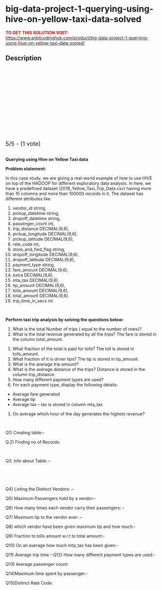 # big-data-project-1-querying-using-hive-on-yellow-taxi-data-solved



**<span style='color:red'>TO GET THIS SOLUTION VISIT:</span>** https://www.ankitcodinghub.com/product/big-data-project-1-querying-using-hive-on-yellow-taxi-data-solved/

<h2>Description</h2>



<div class="kk-star-ratings kksr-auto kksr-align-center kksr-valign-top" data-payload="{&quot;align&quot;:&quot;center&quot;,&quot;id&quot;:&quot;103646&quot;,&quot;slug&quot;:&quot;default&quot;,&quot;valign&quot;:&quot;top&quot;,&quot;ignore&quot;:&quot;&quot;,&quot;reference&quot;:&quot;auto&quot;,&quot;class&quot;:&quot;&quot;,&quot;count&quot;:&quot;1&quot;,&quot;legendonly&quot;:&quot;&quot;,&quot;readonly&quot;:&quot;&quot;,&quot;score&quot;:&quot;5&quot;,&quot;starsonly&quot;:&quot;&quot;,&quot;best&quot;:&quot;5&quot;,&quot;gap&quot;:&quot;4&quot;,&quot;greet&quot;:&quot;Rate this product&quot;,&quot;legend&quot;:&quot;5\/5 - (1 vote)&quot;,&quot;size&quot;:&quot;24&quot;,&quot;title&quot;:&quot;Big-Data Project 1-Querying using Hive on Yellow Taxi data Solved&quot;,&quot;width&quot;:&quot;138&quot;,&quot;_legend&quot;:&quot;{score}\/{best} - ({count} {votes})&quot;,&quot;font_factor&quot;:&quot;1.25&quot;}">
            
<div class="kksr-stars">
    
<div class="kksr-stars-inactive">
            <div class="kksr-star" data-star="1" style="padding-right: 4px">
            

<div class="kksr-icon" style="width: 24px; height: 24px;"></div>
        </div>
            <div class="kksr-star" data-star="2" style="padding-right: 4px">
            

<div class="kksr-icon" style="width: 24px; height: 24px;"></div>
        </div>
            <div class="kksr-star" data-star="3" style="padding-right: 4px">
            

<div class="kksr-icon" style="width: 24px; height: 24px;"></div>
        </div>
            <div class="kksr-star" data-star="4" style="padding-right: 4px">
            

<div class="kksr-icon" style="width: 24px; height: 24px;"></div>
        </div>
            <div class="kksr-star" data-star="5" style="padding-right: 4px">
            

<div class="kksr-icon" style="width: 24px; height: 24px;"></div>
        </div>
    </div>
    
<div class="kksr-stars-active" style="width: 138px;">
            <div class="kksr-star" style="padding-right: 4px">
            

<div class="kksr-icon" style="width: 24px; height: 24px;"></div>
        </div>
            <div class="kksr-star" style="padding-right: 4px">
            

<div class="kksr-icon" style="width: 24px; height: 24px;"></div>
        </div>
            <div class="kksr-star" style="padding-right: 4px">
            

<div class="kksr-icon" style="width: 24px; height: 24px;"></div>
        </div>
            <div class="kksr-star" style="padding-right: 4px">
            

<div class="kksr-icon" style="width: 24px; height: 24px;"></div>
        </div>
            <div class="kksr-star" style="padding-right: 4px">
            

<div class="kksr-icon" style="width: 24px; height: 24px;"></div>
        </div>
    </div>
</div>
                

<div class="kksr-legend" style="font-size: 19.2px;">
            5/5 - (1 vote)    </div>
    </div>
<strong>&nbsp;</strong>

<strong>Querying using Hive on Yellow Taxi data</strong>

<strong>Problem statement:</strong>

In this case study, we are giving a real-world example of how to use HIVE on top of the HADOOP for different exploratory data analysis. In here, we have a predefined dataset (2018_Yellow_Taxi_Trip_Data.csv) having more than 15 columns and more than 100000 records in it. The dataset has different attributes like

<ol>
<li>vendor_id string,</li>
<li>pickup_datetime string,</li>
<li>dropoff_datetime string,</li>
<li>passenger_count int,</li>
<li>trip_distance DECIMAL(9,6),</li>
<li>pickup_longitude DECIMAL(9,6),</li>
<li>pickup_latitude DECIMAL(9,6),</li>
<li>rate_code int,</li>
<li>store_and_fwd_flag string,</li>
<li>dropoff_longitude DECIMAL(9,6),</li>
<li>dropoff_latitude DECIMAL(9,6),</li>
<li>payment_type string,</li>
<li>fare_amount DECIMAL(9,6),</li>
<li>extra DECIMAL(9,6),</li>
<li>mta_tax DECIMAL(9,6),</li>
<li>tip_amount DECIMAL(9,6),</li>
<li>tolls_amount DECIMAL(9,6),</li>
<li>total_amount DECIMAL(9,6),</li>
<li>trip_time_in_secs int</li>
</ol>
&nbsp;

<strong>Perform taxi trip analysis by solving the questions below:</strong>

<ol>
<li>What is the total Number of trips ( equal to the number of rows)?</li>
<li>What is the total revenue generated by all the trips? The fare is stored in the column&nbsp;total_amount.</li>
</ol>
<ol>
<li>What fraction of the total is paid for tolls? The toll is stored in tolls_amount.</li>
<li>What fraction of it is driver tips? The tip is stored in tip_amount.</li>
<li>What is the average trip amount?</li>
<li>What is the average distance of the trips? Distance is stored in the column trip_distance.</li>
<li>How many different payment types are used?</li>
<li>For each payment type, display the following details:</li>
</ol>
<ul>
<li>Average fare generated</li>
<li>Average tip</li>
<li>Average tax – tax is stored in column mta_tax</li>
</ul>
<ol>
<li>On average which hour of the day generates the highest revenue?</li>
</ol>
<strong>&nbsp;</strong>

Q1) Creating table:-

Q.2) Finding no of Records:

&nbsp;

Q3. Info about Table: –

&nbsp;

&nbsp;

Q4) Listing the Distinct Vendors: –

Q5) Maximum Passengers hold by a vendor:-

Q6) How many times each vendor carry their passengers: –

Q7) Maximum tip to the vendor ever: –

Q8) which vendor have been given maximum tip and how much:-

Q9) Fraction to tolls amount w.r.t to total amount:-

Q10) On an average how much mta_tax has been given:-

Q11) Average trip time :-Q12) How many different payment types are used:-

Q13) Average passenger count:

Q14)Maximum time spent by passenger:-

Q15)Distinct Rate Code:
